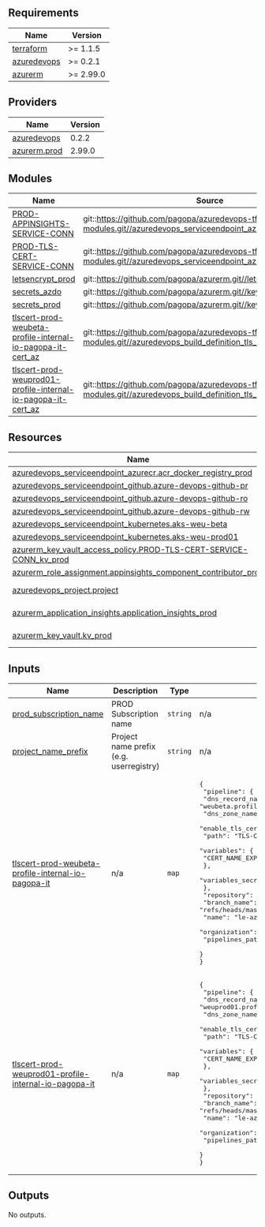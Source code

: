 <!-- markdownlint-disable -->
<!-- BEGINNING OF PRE-COMMIT-TERRAFORM DOCS HOOK -->
## Requirements

| Name | Version |
|------|---------|
| <a name="requirement_terraform"></a> [terraform](#requirement\_terraform) | >= 1.1.5 |
| <a name="requirement_azuredevops"></a> [azuredevops](#requirement\_azuredevops) | >= 0.2.1 |
| <a name="requirement_azurerm"></a> [azurerm](#requirement\_azurerm) | >= 2.99.0 |

## Providers

| Name | Version |
|------|---------|
| <a name="provider_azuredevops"></a> [azuredevops](#provider\_azuredevops) | 0.2.2 |
| <a name="provider_azurerm.prod"></a> [azurerm.prod](#provider\_azurerm.prod) | 2.99.0 |

## Modules

| Name | Source | Version |
|------|--------|---------|
| <a name="module_PROD-APPINSIGHTS-SERVICE-CONN"></a> [PROD-APPINSIGHTS-SERVICE-CONN](#module\_PROD-APPINSIGHTS-SERVICE-CONN) | git::https://github.com/pagopa/azuredevops-tf-modules.git//azuredevops_serviceendpoint_azurerm_limited | v2.0.5 |
| <a name="module_PROD-TLS-CERT-SERVICE-CONN"></a> [PROD-TLS-CERT-SERVICE-CONN](#module\_PROD-TLS-CERT-SERVICE-CONN) | git::https://github.com/pagopa/azuredevops-tf-modules.git//azuredevops_serviceendpoint_azurerm_limited | v2.0.5 |
| <a name="module_letsencrypt_prod"></a> [letsencrypt\_prod](#module\_letsencrypt\_prod) | git::https://github.com/pagopa/azurerm.git//letsencrypt_credential | v2.14.0 |
| <a name="module_secrets_azdo"></a> [secrets\_azdo](#module\_secrets\_azdo) | git::https://github.com/pagopa/azurerm.git//key_vault_secrets_query | v2.0.5 |
| <a name="module_secrets_prod"></a> [secrets\_prod](#module\_secrets\_prod) | git::https://github.com/pagopa/azurerm.git//key_vault_secrets_query | v2.0.5 |
| <a name="module_tlscert-prod-weubeta-profile-internal-io-pagopa-it-cert_az"></a> [tlscert-prod-weubeta-profile-internal-io-pagopa-it-cert\_az](#module\_tlscert-prod-weubeta-profile-internal-io-pagopa-it-cert\_az) | git::https://github.com/pagopa/azuredevops-tf-modules.git//azuredevops_build_definition_tls_cert | v2.4.0 |
| <a name="module_tlscert-prod-weuprod01-profile-internal-io-pagopa-it-cert_az"></a> [tlscert-prod-weuprod01-profile-internal-io-pagopa-it-cert\_az](#module\_tlscert-prod-weuprod01-profile-internal-io-pagopa-it-cert\_az) | git::https://github.com/pagopa/azuredevops-tf-modules.git//azuredevops_build_definition_tls_cert | v2.4.0 |

## Resources

| Name | Type |
|------|------|
| [azuredevops_serviceendpoint_azurecr.acr_docker_registry_prod](https://registry.terraform.io/providers/microsoft/azuredevops/latest/docs/resources/serviceendpoint_azurecr) | resource |
| [azuredevops_serviceendpoint_github.azure-devops-github-pr](https://registry.terraform.io/providers/microsoft/azuredevops/latest/docs/resources/serviceendpoint_github) | resource |
| [azuredevops_serviceendpoint_github.azure-devops-github-ro](https://registry.terraform.io/providers/microsoft/azuredevops/latest/docs/resources/serviceendpoint_github) | resource |
| [azuredevops_serviceendpoint_github.azure-devops-github-rw](https://registry.terraform.io/providers/microsoft/azuredevops/latest/docs/resources/serviceendpoint_github) | resource |
| [azuredevops_serviceendpoint_kubernetes.aks-weu-beta](https://registry.terraform.io/providers/microsoft/azuredevops/latest/docs/resources/serviceendpoint_kubernetes) | resource |
| [azuredevops_serviceendpoint_kubernetes.aks-weu-prod01](https://registry.terraform.io/providers/microsoft/azuredevops/latest/docs/resources/serviceendpoint_kubernetes) | resource |
| [azurerm_key_vault_access_policy.PROD-TLS-CERT-SERVICE-CONN_kv_prod](https://registry.terraform.io/providers/hashicorp/azurerm/latest/docs/resources/key_vault_access_policy) | resource |
| [azurerm_role_assignment.appinsights_component_contributor_prod](https://registry.terraform.io/providers/hashicorp/azurerm/latest/docs/resources/role_assignment) | resource |
| [azuredevops_project.project](https://registry.terraform.io/providers/microsoft/azuredevops/latest/docs/data-sources/project) | data source |
| [azurerm_application_insights.application_insights_prod](https://registry.terraform.io/providers/hashicorp/azurerm/latest/docs/data-sources/application_insights) | data source |
| [azurerm_key_vault.kv_prod](https://registry.terraform.io/providers/hashicorp/azurerm/latest/docs/data-sources/key_vault) | data source |

## Inputs

| Name | Description | Type | Default | Required |
|------|-------------|------|---------|:--------:|
| <a name="input_prod_subscription_name"></a> [prod\_subscription\_name](#input\_prod\_subscription\_name) | PROD Subscription name | `string` | n/a | yes |
| <a name="input_project_name_prefix"></a> [project\_name\_prefix](#input\_project\_name\_prefix) | Project name prefix (e.g. userregistry) | `string` | n/a | yes |
| <a name="input_tlscert-prod-weubeta-profile-internal-io-pagopa-it"></a> [tlscert-prod-weubeta-profile-internal-io-pagopa-it](#input\_tlscert-prod-weubeta-profile-internal-io-pagopa-it) | n/a | `map` | <pre>{<br>  "pipeline": {<br>    "dns_record_name": "weubeta.profile.internal",<br>    "dns_zone_name": "io.pagopa.it",<br>    "enable_tls_cert": true,<br>    "path": "TLS-Certificates\\PROD",<br>    "variables": {<br>      "CERT_NAME_EXPIRE_SECONDS": "2592000"<br>    },<br>    "variables_secret": {}<br>  },<br>  "repository": {<br>    "branch_name": "refs/heads/master",<br>    "name": "le-azure-acme-tiny",<br>    "organization": "pagopa",<br>    "pipelines_path": "."<br>  }<br>}</pre> | no |
| <a name="input_tlscert-prod-weuprod01-profile-internal-io-pagopa-it"></a> [tlscert-prod-weuprod01-profile-internal-io-pagopa-it](#input\_tlscert-prod-weuprod01-profile-internal-io-pagopa-it) | n/a | `map` | <pre>{<br>  "pipeline": {<br>    "dns_record_name": "weuprod01.profile.internal",<br>    "dns_zone_name": "io.pagopa.it",<br>    "enable_tls_cert": true,<br>    "path": "TLS-Certificates\\PROD",<br>    "variables": {<br>      "CERT_NAME_EXPIRE_SECONDS": "2592000"<br>    },<br>    "variables_secret": {}<br>  },<br>  "repository": {<br>    "branch_name": "refs/heads/master",<br>    "name": "le-azure-acme-tiny",<br>    "organization": "pagopa",<br>    "pipelines_path": "."<br>  }<br>}</pre> | no |

## Outputs

No outputs.
<!-- END OF PRE-COMMIT-TERRAFORM DOCS HOOK -->
